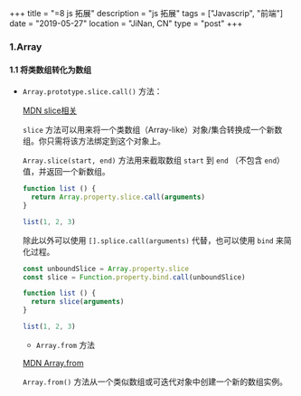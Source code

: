 +++
title = "=8 js 拓展"
description = "js 拓展"
tags = ["Javascrip", "前端"]
date = "2019-05-27"
location = "JiNan, CN"
type = "post"
+++

### 1.Array

#### 1.1 将类数组转化为数组

* `Array.prototype.slice.call()` 方法：

  [MDN slice相关](https://developer.mozilla.org/zh-CN/docs/Web/JavaScript/Reference/Global_Objects/Array/slice#Array-like)

  `slice` 方法可以用来将一个类数组（Array-like）对象/集合转换成一个新数组。你只需将该方法绑定到这个对象上。

  `Array.slice(start, end)` 方法用来截取数组 `start` 到 `end` （不包含 `end`）值，并返回一个新数组。

  ```js
  function list () {
    return Array.property.slice.call(arguments)
  }

  list(1, 2, 3)
  ```

  除此以外可以使用 `[].splice.call(arguments)` 代替，也可以使用 `bind` 来简化过程。

  ```js
  const unboundSlice = Array.property.slice
  const slice = Function.property.bind.call(unboundSlice)

  function list () {
    return slice(arguments)
  }

  list(1, 2, 3)
  ```

  * `Array.from` 方法

  [MDN Array.from](https://developer.mozilla.org/zh-CN/docs/Web/JavaScript/Reference/Global_Objects/Array/from)

  `Array.from()` 方法从一个类似数组或可迭代对象中创建一个新的数组实例。